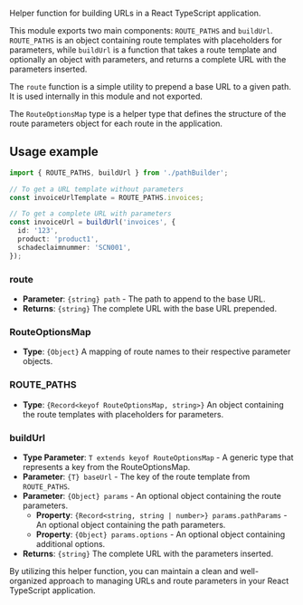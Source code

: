 
Helper function for building URLs in a React TypeScript application.

This module exports two main components: `ROUTE_PATHS` and `buildUrl`. `ROUTE_PATHS` is an object containing route templates with placeholders for parameters, while `buildUrl` is a function that takes a route template and optionally an object with parameters, and returns a complete URL with the parameters inserted.

The `route` function is a simple utility to prepend a base URL to a given path. It is used internally in this module and not exported.

The `RouteOptionsMap` type is a helper type that defines the structure of the route parameters object for each route in the application.

## Usage example

```typescript
import { ROUTE_PATHS, buildUrl } from './pathBuilder';

// To get a URL template without parameters
const invoiceUrlTemplate = ROUTE_PATHS.invoices;

// To get a complete URL with parameters
const invoiceUrl = buildUrl('invoices', {
  id: '123',
  product: 'product1',
  schadeclaimnummer: 'SCN001',
});
```

### route

- **Parameter**: `{string} path` - The path to append to the base URL.
- **Returns**: `{string}` The complete URL with the base URL prepended.

### RouteOptionsMap

- **Type**: `{Object}` A mapping of route names to their respective parameter objects.

### ROUTE_PATHS

- **Type**: `{Record<keyof RouteOptionsMap, string>}` An object containing the route templates with placeholders for parameters.

### buildUrl

- **Type Parameter**: `T extends keyof RouteOptionsMap` - A generic type that represents a key from the RouteOptionsMap.
- **Parameter**: `{T} baseUrl` - The key of the route template from `ROUTE_PATHS`.
- **Parameter**: `{Object} params` - An optional object containing the route parameters.
  - **Property**: `{Record<string, string | number>} params.pathParams` - An optional object containing the path parameters.
  - **Property**: `{Object} params.options` - An optional object containing additional options.
- **Returns**: `{string}` The complete URL with the parameters inserted.

By utilizing this helper function, you can maintain a clean and well-organized approach to managing URLs and route parameters in your React TypeScript application.
